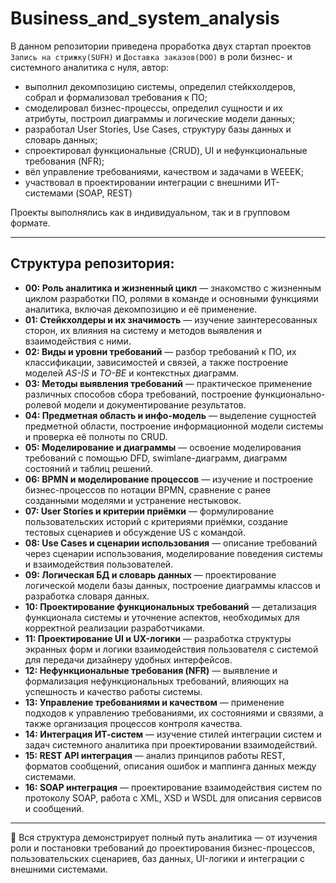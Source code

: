 # Business_and_system_analysis

В данном репозитории приведена проработка двух стартап проектов ```Запись на стрижку(SUFH)``` и ```Доставка заказов(DOO)``` в роли бизнес- и системного аналитика с нуля, автор:
- выполнил декомпозицию системы, определил стейкхолдеров, собрал и формализовал требования к ПО;
- смоделировал бизнес-процессы, определил сущности и их атрибуты, построил диаграммы и логические модели данных;
- разработал User Stories, Use Cases, структуру базы данных и словарь данных;
- спроектировал функциональные (CRUD), UI и нефункциональные требования (NFR);
- вёл управление требованиями, качеством и задачами в WEEEK;
- участвовал в проектировании интеграции с внешними ИТ-системами (SOAP, REST)

Проекты выполнялись как в индивидуальном, так и в групповом формате.

---

## Структура репозитория:

- **00: Роль аналитика и жизненный цикл** — знакомство с жизненным циклом разработки ПО, ролями в команде и основными функциями аналитика, включая декомпозицию и её применение.  
- **01: Стейкхолдеры и их значимость** — изучение заинтересованных сторон, их влияния на систему и методов выявления и взаимодействия с ними.  
- **02: Виды и уровни требований** — разбор требований к ПО, их классификации, зависимостей и связей, а также построение моделей *AS-IS* и *TO-BE* и контекстных диаграмм.  
- **03: Методы выявления требований** — практическое применение различных способов сбора требований, построение функционально-ролевой модели и документирование результатов.  
- **04: Предметная область и инфо-модель** — выделение сущностей предметной области, построение информационной модели системы и проверка её полноты по CRUD.  
- **05: Моделирование и диаграммы** — освоение моделирования требований с помощью DFD, swimlane-диаграмм, диаграмм состояний и таблиц решений.  
- **06: BPMN и моделирование процессов** — изучение и построение бизнес-процессов по нотации BPMN, сравнение с ранее созданными моделями и устранение нестыковок.  
- **07: User Stories и критерии приёмки** — формулирование пользовательских историй с критериями приёмки, создание тестовых сценариев и обсуждение US с командой.  
- **08: Use Cases и сценарии использования** — описание требований через сценарии использования, моделирование поведения системы и взаимодействия пользователей.  
- **09: Логическая БД и словарь данных** — проектирование логической модели базы данных, построение диаграммы классов и разработка словаря данных.  
- **10: Проектирование функциональных требований** — детализация функционала системы и уточнение аспектов, необходимых для корректной реализации разработчиками.  
- **11: Проектирование UI и UX-логики** — разработка структуры экранных форм и логики взаимодействия пользователя с системой для передачи дизайнеру удобных интерфейсов.  
- **12: Нефункциональные требования (NFR)** — выявление и формализация нефункциональных требований, влияющих на успешность и качество работы системы.  
- **13: Управление требованиями и качеством** — применение подходов к управлению требованиями, их состояниями и связями, а также организация процессов контроля качества.  
- **14: Интеграция ИТ-систем** — изучение стилей интеграции систем и задач системного аналитика при проектировании взаимодействий.  
- **15: REST API интеграция** — анализ принципов работы REST, форматов сообщений, описания ошибок и маппинга данных между системами.  
- **16: SOAP интеграция** — проектирование взаимодействия систем по протоколу SOAP, работа с XML, XSD и WSDL для описания сервисов и сообщений.  

---

📌 Вся структура демонстрирует полный путь аналитика — от изучения роли и постановки требований до проектирования бизнес-процессов, пользовательских сценариев, баз данных, UI-логики и интеграции с внешними системами.  


